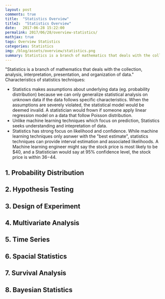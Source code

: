 ```yaml
---
layout: post
comments: true
title:  "Statistics Overview"
title2:  "Statistics Overview"
date:   2017-06-28 15:22:00
permalink: 2017/06/28/overview-statistics/
mathjax: true
tags: Overview Statistics
categories: Statistics
img: /blog/assets/overview/statistics.png
summary: Statistics is a branch of mathematics that deals with the collection, analysis, interpretation, presentation, and organization of data...
---
```



"Statistics is a branch of mathematics that deals with the collection, analysis, interpretation, presentation, and organization of data."
Characteristics of statistics techniques:
* Statistics makes assumptions about underlying data (eg. probability distribution) because we can only generalize statistical analysis on unknown data if the data follows specific characteristics. When the assumptions are severely violated, the statistical model would be deemed invalid. A statistician would frown if someone apply linear regression model on a data that follow Poisson distribution.
* Unlike machine learning techniques which focus on prediction, Statistics seeks understanding and intepretation of data.
* Statistics has strong focus on likelihood and confidence. While machine learning techniques only asnwer with the "best estimate", statistics techniques can provide interval estimation and associated likelihoods. A Machine learning engineer might say the stock price is most likely to be $40, and a Statistician would say at 95% confidence level, the stock price is within $36-$44.

## 1. Probability Distribution

## 2. Hypothesis Testing

## 3. Design of Experiment

## 4. Multivariate Analysis

## 5. Time Series

## 6. Spacial Statistics

## 7. Survival Analysis

## 8. Bayesian Statistics

